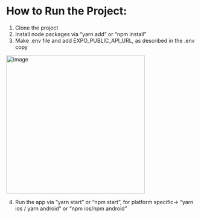 # How to Run the Project:
1.	Clone the project
2.	Install node packages via “yarn add” or “npm install”
3.	Make .env file and add EXPO_PUBLIC_API_URL, as described in the .env copy
<img width="367" alt="image" src="https://github.com/sharaizk/Patient-app/assets/64202206/77b1a114-6e32-42eb-8dee-7446184495cb">

4.	Run the app via “yarn start” or “npm start”, for platform specific-> “yarn ios / yarn android” or “npm ios/npm android”
